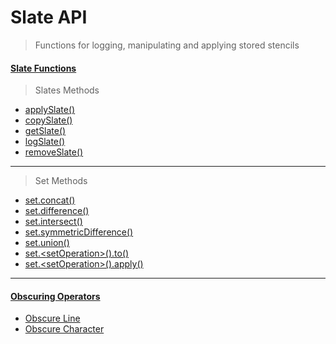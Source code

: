# Slate API
> Functions for logging, manipulating and applying stored stencils

#### [Slate Functions](#Slate-Functions)
> Slates Methods 
  - [applySlate()](#applySlate)
  - [copySlate()](#copySlate)
  - [getSlate()](#getSlate)
  - [logSlate()](#logSlate)
  - [removeSlate()](#removeSlate)
___
> Set Methods 
  - [set.concat()](#set.concat)
  - [set.difference()](#set.difference)
  - [set.intersect()](#set.intersect)
  - [set.symmetricDifference()](#set.symmetricDifference)
  - [set.union()](#set.union)
  - [set.\<setOperation\>().to()](#to)
  - [set.\<setOperation\>().apply()](#apply)
___
#### [Obscuring Operators](#Obscuring-Operators)
  - [Obscure Line](#Obscure-Line)
  - [Obscure Character](#Obscure-character)
  
<!--
## Understanding The Slate API

A slate is an object that consists of:
- stencil: _`readonly`_ (previously template handler/ delcarativeTemplate)
- cleanProps: _`readonly`_ The inital params that were rendered or last updated (always cleaned)
- selector: Where it belongs in the DOM
- collageType: The collage API used to insert it into the DOM `paste`|`pasteAfter` etc
- el: _`Not accessible`_ A detatched DOM element
- invokeType: _immediate | late | lazy_ | null
- denyListWords
- reaplceWord

Underlying API

- alterSlate() // creates the el (if not exist) -> modify the el -> replace the stencil via the el -> to the invokeType 
- replaceSlate() // Replaces the stencil -> create and replaces the el -> to the invokeType
- createSlate() // create slate from an existing salate (copies everything) -> immediately
- renderSlate() // render given slate 
- removeSlate() // remove given slate


```javascript

getSlate(ref) // Returns an object showing the last slate { stencil, cleanProps, selector, collageType, invokeType, denyListWords, replaceWord }
logSlate(ref) // logs the lsate

copySlate(ref, ref)  // Shorthand for setSlate(ref, getSlate(ref))
applySlate(ref) // Renders the slate to it's selector
applySlate(ref, props) // Renders a slate with new props
removeSlate(ref)  // remove a slate


set.join(ref, ref) // Join two or more slates
set.intersect(ref, ref) // intersect two or more slates
set.difference(ref, ref) // difference of two or more slates
set.symmetricDifference(ref, ref) // symmetric difference of two or more slates
set.union(ref, ref) // union of two or more slates

set.<setoperation>().to(ref)  // write to a new or existing slate


`|` Ignore line: Ignores a line in the a set operation 
`¬` Ignore character: Ignores a character in the set operation
```
---
## The Slate API
### logSlate()
#### `logSlate(...ref)`
•  ref _`String`_ •  

The logSlate() function will log given slates.
```javascript
 logSlate('sidebar', 'footer') // Logs the sidebar and footer slates
```
-->
